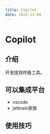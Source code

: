 ```yaml
---
title: Copilot
date: 2023-11-04
---
```


# Copilot

## 介绍

开发提效终极工具。

## 可以集成平台

-   vscode
-   jetbrain家族

## 使用技巧
